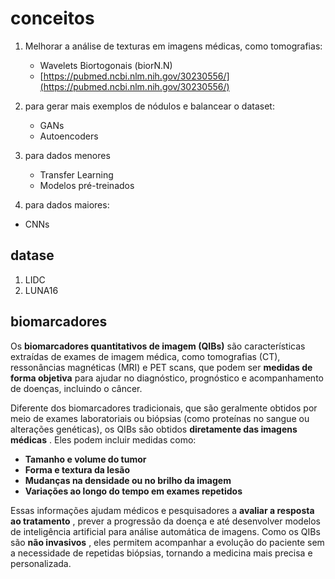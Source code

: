 # conceitos

1. Melhorar a análise de texturas em imagens médicas, como tomografias:

   - Wavelets Biortogonais (biorN.N)
   - [https://pubmed.ncbi.nlm.nih.gov/30230556/](https://pubmed.ncbi.nlm.nih.gov/30230556/)
2. para gerar mais exemplos de nódulos e balancear o dataset:

   - GANs
   - Autoencoders
3. para dados menores

   - Transfer Learning
   - Modelos pré-treinados
4. para dados maiores:

- CNNs

## datase

1. LIDC
2. LUNA16

## biomarcadores

Os **biomarcadores quantitativos de imagem (QIBs)** são características extraídas de exames de imagem médica, como tomografias (CT), ressonâncias magnéticas (MRI) e PET scans, que podem ser **medidas de forma objetiva** para ajudar no diagnóstico, prognóstico e acompanhamento de doenças, incluindo o câncer.

Diferente dos biomarcadores tradicionais, que são geralmente obtidos por meio de exames laboratoriais ou biópsias (como proteínas no sangue ou alterações genéticas), os QIBs são obtidos  **diretamente das imagens médicas** . Eles podem incluir medidas como:

* **Tamanho e volume do tumor**
* **Forma e textura da lesão**
* **Mudanças na densidade ou no brilho da imagem**
* **Variações ao longo do tempo em exames repetidos**

Essas informações ajudam médicos e pesquisadores a  **avaliar a resposta ao tratamento** , prever a progressão da doença e até desenvolver modelos de inteligência artificial para análise automática de imagens. Como os QIBs são  **não invasivos** , eles permitem acompanhar a evolução do paciente sem a necessidade de repetidas biópsias, tornando a medicina mais precisa e personalizada.
